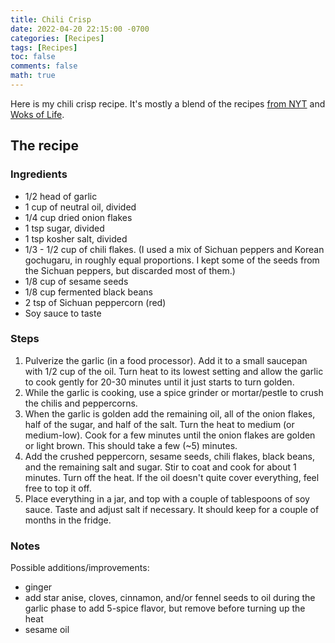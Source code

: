 ```yaml
---
title: Chili Crisp
date: 2022-04-20 22:15:00 -0700
categories: [Recipes]
tags: [Recipes]
toc: false
comments: false
math: true
---
```



Here is my chili crisp recipe. It's mostly a blend of the recipes [from NYT][nyt] and [Woks of Life][wol]. 

## The recipe

### Ingredients

- 1/2 head of garlic
- 1 cup of neutral oil, divided
- 1/4 cup dried onion flakes
- 1 tsp sugar, divided
- 1 tsp kosher salt, divided
- 1/3 - 1/2 cup of chili flakes. (I used a mix of Sichuan peppers and Korean gochugaru, in roughly equal proportions. I kept some of the seeds from the Sichuan peppers, but discarded most of them.)
- 1/8 cup of sesame seeds
- 1/8 cup fermented black beans
- 2 tsp of Sichuan peppercorn (red)
- Soy sauce to taste

### Steps

1. Pulverize the garlic (in a food processor). Add it to a small saucepan with 1/2 cup of the oil. Turn heat to its lowest setting and allow the garlic to cook gently for 20-30 minutes until it just starts to turn golden.
2. While the garlic is cooking, use a spice grinder or mortar/pestle to crush the chilis and peppercorns.
3. When the garlic is golden add the remaining oil, all of the onion flakes, half of the sugar, and half of the salt. Turn the heat to medium (or medium-low). Cook for a few minutes until the onion flakes are golden or light brown. This should take a few (~5) minutes. 
4. Add the crushed peppercorn, sesame seeds, chili flakes, black beans, and the remaining salt and sugar. Stir to coat and cook for about 1 minutes. Turn off the heat. If the oil doesn't quite cover everything, feel free to top it off. 
5. Place everything in a jar, and top with a couple of tablespoons of soy sauce. Taste and adjust salt if necessary. It should keep for a couple of months in the fridge. 



### Notes

Possible additions/improvements:

- ginger
- add star anise, cloves, cinnamon, and/or fennel seeds to oil during the garlic phase to add 5-spice flavor, but remove before turning up the heat 
- sesame oil

[nyt]: https://cooking.nytimes.com/recipes/1022366-chile-crisp
[wol]: https://thewoksoflife.com/homemade-chiu-chow-sauce/
